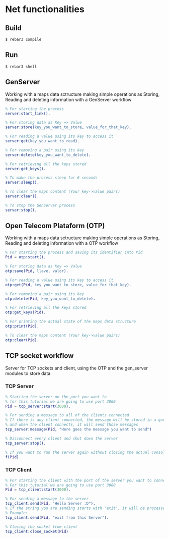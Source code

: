 Net functionalities
=====

Build
-----
    $ rebar3 compile

Run
-----
    $ rebar3 shell

## GenServer

Working with a maps data sctructure making simple operations as Storing, Reading and deleting information 
with a GenServer workflow

```Erlang
% For starting the process
server:start_link().

% For storing data as Key => Value
server:store(key_you_want_to_store, value_for_that_key).

% For reading a value using its key to access it
server:get(key_you_want_to_read).

% For removing a pair using its key 
server:delete(key_you_want_to_delete).

% For retrieving all the keys stored
server:get_keys().

% To make the process sleep for 6 seconds
server:sleep().

% To clear the maps content (Your key->value pairs)
server:clear().

% To stop the GenServer process
server:stop().
```
## Open Telecom Plataform (OTP)
Working with a maps data sctructure making simple operations as Storing, Reading and deleting information 
with a OTP workflow
```Erlang
% For starting the process and saving its identifier into Pid
Pid = otp:start().

% For storing data as Key => Value
otp:save(Pid, llave, valor).

% For reading a value using its key to access it
otp:get(Pid, key_you_want_to_store, value_for_that_key).

% For removing a pair using its key
otp:delete(Pid, key_you_want_to_delete).

% For retrieving all the keys stored
otp:get_keys(Pid).

% For printing the actual state of the maps data structure
otp:print(Pid). 

% To clear the maps content (Your key->value pairs)
otp:clear(Pid).

```
## TCP socket workflow

Server for TCP sockets and client, using the OTP and the gen_server modules to store data.

### TCP Server

```Erlang 
% Starting the server on the port you want to 
% for this tutorial we are going to use port 3000
Pid = tcp_server:start(3000).

% For sending a message to all of the clients connected
% If there is any client connected, the message will be stored in a queue waiting for a client to connect
% and when the client connects, it will send those messages
tcp_server:message(Pid, "Here goes the message you want to send")

% Disconnect every client and shut down the server
tcp_server:stop().

% If you want to run the server again without closing the actual console don't forget to do this: 
f(Pid). 
```

### TCP Client

```Erlang
% For starting the client with the port of the server you want to connect to
% For this tutorial we are going to use port 3000
Pid = tcp_client:start(3000).

% For sending a message to the server 
tcp_client:send(Pid, "Hello Server :D").
% If the string you are sending starts with 'exit', it will be processed as a unnconnection solicitude and u will disconnect from server
% Example: 
tcp_client:send(Pid, "exit from this Server").

% Closing the socket from client
tcp_client:close_socket(Pid)
```
